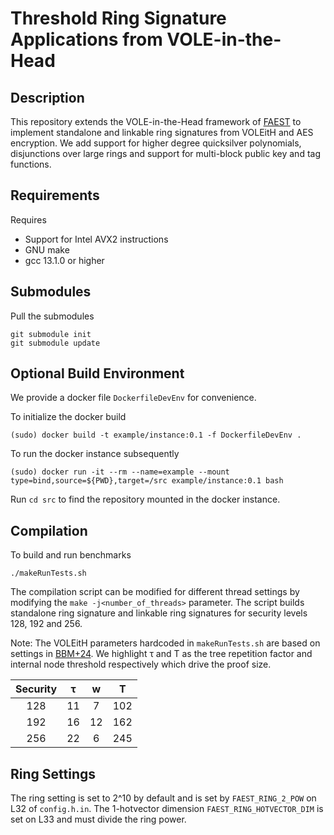 # Threshold Ring Signature Applications from VOLE-in-the-Head

## Description

This repository extends the VOLE-in-the-Head framework of [FAEST](https://github.com/faest-sign/faest-avx)
to implement standalone and linkable ring signatures from VOLEitH and AES encryption. We add
support for higher degree quicksilver polynomials, disjunctions over large rings and support for
multi-block public key and tag functions.

## Requirements
Requires
* Support for Intel AVX2 instructions
* GNU make
* gcc 13.1.0 or higher

## Submodules
Pull the submodules
```
git submodule init
git submodule update
```

## Optional Build Environment
We provide a docker file `DockerfileDevEnv` for convenience.

To initialize the docker build
```
(sudo) docker build -t example/instance:0.1 -f DockerfileDevEnv .
```
To run the docker instance subsequently
```
(sudo) docker run -it --rm --name=example --mount type=bind,source=${PWD},target=/src example/instance:0.1 bash
```
Run `cd src` to find the repository mounted in the docker instance.

## Compilation

To build and run benchmarks
```
./makeRunTests.sh
```
The compilation script can be modified for different thread settings by modifying the `make -j<number_of_threads>`
parameter. The script builds standalone ring signature and linkable ring signatures for security levels 128, 192 and 256.

Note: The VOLEitH parameters hardcoded in `makeRunTests.sh` are based on settings in [BBM+24](https://eprint.iacr.org/2024/490.pdf). We highlight τ and T as the tree repetition factor and internal node threshold respectively which drive the proof size.

| Security |  τ |  w |  T  |
|:--------:|:--:|:--:|:---:|
|    128   | 11 |  7 | 102 |
|    192   | 16 | 12 | 162 |
|    256   | 22 |  6 | 245 |


## Ring Settings

The ring setting is set to 2^10 by default and is set by `FAEST_RING_2_POW` on L32 of
`config.h.in`. The 1-hotvector dimension `FAEST_RING_HOTVECTOR_DIM` is set on L33 and must divide the ring power.
